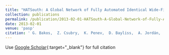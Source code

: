 ```yaml
---
title: "HATSouth: A Global Network of Fully Automated Identical Wide-Field Telescopes"
collection: publications
permalink: /publication/2013-02-01-HATSouth-A-Global-Network-of-Fully-Automated-Identical-Wide-Field-Telescopes
date: 2013-02-01
venue: 'pasp'
citation: ' G. Bakos,  Z. Csubry,  K. Penev,  D. Bayliss,  A. Jordán,  C. Afonso,  J. Hartman,  T. Henning,  G. Kovács,  R. Noyes,  B. Béky,  V. Suc,  B. Csák,  M. Rabus,  J. Lázár,  I. Papp,  P. Sári,  P. Conroy,  G. Zhou,  P. Sackett,  B. Schmidt,  L. Mancini,  D. Sasselov,  K. Ueltzhoeffer, &quot;HATSouth: A Global Network of Fully Automated Identical Wide-Field Telescopes.&quot; pasp, 2013.'
---
```

Use [Google Scholar](https://scholar.google.com/scholar?q=HATSouth:+A+Global+Network+of+Fully+Automated+Identical+Wide+Field+Telescopes){:target="_blank"} for full citation